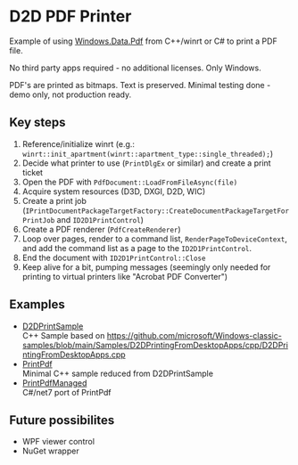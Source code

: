 # D2D PDF Printer

Example of using [Windows.Data.Pdf](https://learn.microsoft.com/en-us/uwp/api/windows.data.pdf?view=winrt-22621) from C++/winrt or C# to print a PDF file.

No third party apps required - no additional licenses.  Only Windows.

PDF's are printed as bitmaps.  Text is preserved.  Minimal testing done - demo only, not production ready.

## Key steps

1. Reference/initialize winrt (e.g.: `winrt::init_apartment(winrt::apartment_type::single_threaded);`)
1. Decide what printer to use (`PrintDlgEx` or similar) and create a print ticket
1. Open the PDF with `PdfDocument::LoadFromFileAsync(file)`
1. Acquire system resources (D3D, DXGI, D2D, WIC)
1. Create a print job (`IPrintDocumentPackageTargetFactory::CreateDocumentPackageTargetForPrintJob` and `ID2D1PrintControl`)
1. Create a PDF renderer (`PdfCreateRenderer`)
1. Loop over pages, render to a command list, `RenderPageToDeviceContext`, and add the command list as a page to the `ID2D1PrintControl`.
1. End the document with `ID2D1PrintControl::Close`
1. Keep alive for a bit, pumping messages (seemingly only needed for printing to virtual printers like "Acrobat PDF Converter")

## Examples
- [D2DPrintSample](D2DPrintSample)<br/>C++ Sample based on https://github.com/microsoft/Windows-classic-samples/blob/main/Samples/D2DPrintingFromDesktopApps/cpp/D2DPrintingFromDesktopApps.cpp
- [PrintPdf](PrintPdf)<br/>Minimal C++ sample reduced from D2DPrintSample
- [PrintPdfManaged](PrintPdfManaged)<br/>C#/net7 port of PrintPdf

## Future possibilites
- WPF viewer control
- NuGet wrapper
